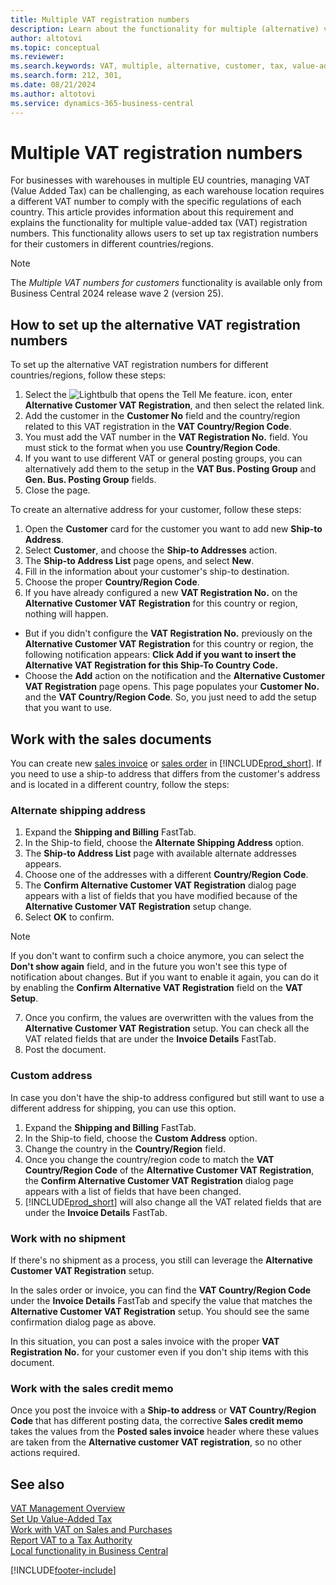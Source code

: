 ```yaml
---
title: Multiple VAT registration numbers
description: Learn about the functionality for multiple (alternative) value-added tax (VAT) registration numbers.
author: altotovi
ms.topic: conceptual
ms.reviewer: 
ms.search.keywords: VAT, multiple, alternative, customer, tax, value-added tax
ms.search.form: 212, 301, 
ms.date: 08/21/2024
ms.author: altotovi
ms.service: dynamics-365-business-central
---
```


# Multiple VAT registration numbers 

For businesses with warehouses in multiple EU countries, managing VAT (Value Added Tax) can be challenging, as each warehouse location requires a different VAT number to comply with the specific regulations of each country. This article provides information about this requirement and explains the functionality for multiple value-added tax (VAT) registration numbers. This functionality allows users to set up tax registration numbers for their customers in different countries/regions.  

> [!NOTE]
> The *Multiple VAT numbers for customers* functionality is available only from Business Central 2024 release wave 2 (version 25).

## How to set up the alternative VAT registration numbers  

To set up the alternative VAT registration numbers for different countries/regions, follow these steps: 

1. Select the ![Lightbulb that opens the Tell Me feature.](media/ui-search/search_small.png "Tell me what you want to do") icon, enter **Alternative Customer VAT Registration**, and then select the related link. 
2. Add the customer in the **Customer No** field and the country/region related to this VAT registration in the **VAT Country/Region Code**.  
3. You must add the VAT number in the **VAT Registration No.** field. You must stick to the format when you use **Country/Region Code**. 
4. If you want to use different VAT or general posting groups, you can alternatively add them to the setup in the **VAT Bus. Posting Group** and **Gen. Bus. Posting Group** fields. 
5. Close the page.   

To create an alternative address for your customer, follow these steps:  

1. Open the **Customer** card for the customer you want to add new **Ship-to Address**. 
2. Select **Customer**, and choose the **Ship-to Addresses** action.   
3. The **Ship-to Address List** page opens, and select **New**. 
4. Fill in the information about your customer's ship-to destination.  
5. Choose the proper **Country/Region Code**.   
6. If you have already configured a new **VAT Registration No.** on the **Alternative Customer VAT Registration** for this country or region, nothing will happen. 
  - But if you didn't configure the **VAT Registration No.** previously on the **Alternative Customer VAT Registration** for this country or region, the following notification appears: **Click Add if you want to insert the Alternative VAT Registration for this Ship-To Country Code.**
  - Choose the **Add** action on the notification and the **Alternative Customer VAT Registration** page opens.
This page populates your **Customer No.** and the **VAT Country/Region Code**. So, you just need to add the setup that you want to use. 

## Work with the sales documents   

You can create new [sales invoice](sales-how-invoice-sales.md) or [sales order](sales-how-sell-products.md) in [!INCLUDE[prod_short](includes/prod_short.md)]. If you need to use a ship-to address that differs from the customer's address and is located in a different country, follow the steps:  

### Alternate shipping address  

1. Expand the **Shipping and Billing** FastTab.   
2. In the Ship-to field, choose the **Alternate Shipping Address** option. 
3. The **Ship-to Address List** page with available alternate addresses appears. 
4. Choose one of the addresses with a different **Country/Region Code**. 
5. The **Confirm Alternative Customer VAT Registration** dialog page appears with a list of fields that you have modified because of the **Alternative Customer VAT Registration** setup change. 
6. Select **OK** to confirm.   

> [!NOTE]
> If you don't want to confirm such a choice anymore, you can select the **Don't show again** field, and in the future you won't see this type of notification about changes. But if you want to enable it again, you can do it by enabling the **Confirm Alternative VAT Registration** field on the **VAT Setup**.  
   
7. Once you confirm, the values are overwritten with the values from the **Alternative Customer VAT Registration** setup. You can check all the VAT related fields that are under the **Invoice Details** FastTab.  
8. Post the document.  

### Custom address  

In case you don't have the ship-to address configured but still want to use a different address for shipping, you can use this option.  

1. Expand the **Shipping and Billing** FastTab.   
2. In the Ship-to field, choose the **Custom Address** option.  
3. Change the country in the **Country/Region** field.  
4. Once you change the country/region code to match the **VAT Country/Region Code** of the **Alternative Customer VAT Registration**, the **Confirm Alternative Customer VAT Registration** dialog page appears with a list of fields that have been changed. 
5. [!INCLUDE[prod_short](includes/prod_short.md)] will also change all the VAT related fields that are under the **Invoice Details** FastTab.  

### Work with no shipment 

If there's no shipment as a process, you still can leverage the **Alternative Customer VAT Registration** setup.

In the sales order or invoice, you can find the **VAT Country/Region Code** under the **Invoice Details** FastTab and specify the value that matches the **Alternative Customer VAT Registration** setup. You should see the same confirmation dialog page as above. 

In this situation, you can post a sales invoice with the proper **VAT Registration No.** for your customer even if you don't ship items with this document. 

### Work with the sales credit memo  

Once you post the invoice with a **Ship-to address** or **VAT Country/Region Code** that has different posting data, the corrective **Sales credit memo** takes the values from the **Posted sales invoice** header where these values are taken from the **Alternative customer VAT registration**, so no other actions required. 

## See also

[VAT Management Overview](finance-manage-vat.md)    
[Set Up Value-Added Tax](finance-setup-vat.md)    
[Work with VAT on Sales and Purchases](finance-work-with-vat.md)    
[Report VAT to a Tax Authority](finance-how-report-vat.md)    
[Local functionality in Business Central](about-localization.md)    


[!INCLUDE[footer-include](includes/footer-banner.md)]
